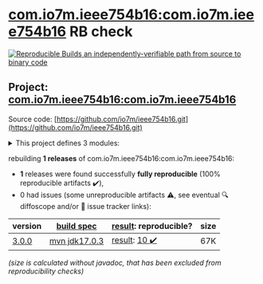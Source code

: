 [com.io7m.ieee754b16:com.io7m.ieee754b16](https://central.sonatype.com/artifact/com.io7m.ieee754b16/com.io7m.ieee754b16/versions) RB check
=======

[![Reproducible Builds](https://reproducible-builds.org/images/logos/rb.svg) an independently-verifiable path from source to binary code](https://reproducible-builds.org/)

## Project: [com.io7m.ieee754b16:com.io7m.ieee754b16](https://central.sonatype.com/artifact/com.io7m.ieee754b16/com.io7m.ieee754b16/versions)

Source code: [https://github.com/io7m/ieee754b16.git](https://github.com/io7m/ieee754b16.git)

<details><summary>This project defines 3 modules:</summary>

* [com.io7m.ieee754b16:com.io7m.ieee754b16](https://central.sonatype.com/artifact/com.io7m.ieee754b16/com.io7m.ieee754b16/3.0.0)
* [com.io7m.ieee754b16:com.io7m.ieee754b16.core](https://central.sonatype.com/artifact/com.io7m.ieee754b16/com.io7m.ieee754b16.core/3.0.0)
* [com.io7m.ieee754b16:com.io7m.ieee754b16.documentation](https://central.sonatype.com/artifact/com.io7m.ieee754b16/com.io7m.ieee754b16.documentation/3.0.0)
</details>

rebuilding **1 releases** of com.io7m.ieee754b16:com.io7m.ieee754b16:
- **1** releases were found successfully **fully reproducible** (100% reproducible artifacts :heavy_check_mark:),
- 0 had issues (some unreproducible artifacts :warning:, see eventual :mag: diffoscope and/or :memo: issue tracker links):

| version | [build spec](/BUILDSPEC.md) | [result](https://reproducible-builds.org/docs/jvm/): reproducible? | size |
| -- | --------- | ------ | -- |
| [3.0.0](https://central.sonatype.com/artifact/com.io7m.ieee754b16/com.io7m.ieee754b16/3.0.0/pom) | [mvn jdk17.0.3](com.io7m.ieee754b16-3.0.0.buildspec) | [result](com.io7m.ieee754b16-3.0.0.buildinfo): [10 :heavy_check_mark: ](com.io7m.ieee754b16-3.0.0.buildcompare) | 67K |

<i>(size is calculated without javadoc, that has been excluded from reproducibility checks)</i>
